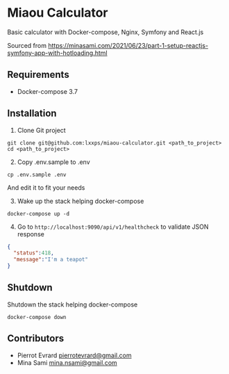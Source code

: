 # Miaou Calculator

Basic calculator with Docker-compose, Nginx, Symfony and React.js

Sourced from https://minasami.com/2021/06/23/part-1-setup-reactjs-symfony-app-with-hotloading.html

## Requirements

- Docker-compose 3.7

## Installation

1. Clone Git project
```shell
git clone git@github.com:lxxps/miaou-calculator.git <path_to_project>
cd <path_to_project>
```

2. Copy .env.sample to .env
```shell
cp .env.sample .env
```
And edit it to fit your needs

3. Wake up the stack helping docker-compose
```shell
docker-compose up -d
```

4. Go to `http://localhost:9090/api/v1/healthcheck` to validate JSON response
```json
{
  "status":418,
  "message":"I'm a teapot"
}
```

## Shutdown

Shutdown the stack helping docker-compose
```shell
docker-compose down
```


## Contributors

- Pierrot Evrard <pierrotevrard@gmail.com>
- Mina Sami <mina.nsami@gmail.com>